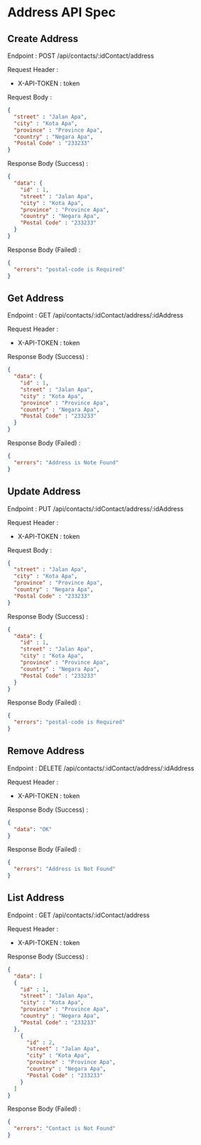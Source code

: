 # Address API Spec

## Create Address

Endpoint : POST /api/contacts/:idContact/address

Request Header : 
- X-API-TOKEN : token

Request Body :
```json
{
  "street" : "Jalan Apa",
  "city" : "Kota Apa", 
  "province" : "Province Apa",
  "country" : "Negara Apa",
  "Postal Code" : "233233"
}
```
Response Body (Success) :

```json
{
  "data": {
    "id" : 1,
    "street" : "Jalan Apa",
    "city" : "Kota Apa",
    "province" : "Province Apa",
    "country" : "Negara Apa",
    "Postal Code" : "233233"
  }
}
```

Response Body (Failed) :

```json
{
  "errors": "postal-code is Required"
}
```

## Get Address
Endpoint : GET /api/contacts/:idContact/address/:idAddress

Request Header :
- X-API-TOKEN : token

Response Body (Success) :

```json
{
  "data": {
    "id" : 1,
    "street" : "Jalan Apa",
    "city" : "Kota Apa",
    "province" : "Province Apa",
    "country" : "Negara Apa",
    "Postal Code" : "233233"
  }
}
```
Response Body (Failed) :

```json
{
  "errors": "Address is Note Found"
}
```

## Update Address
Endpoint : PUT /api/contacts/:idContact/address/:idAddress

Request Header :
- X-API-TOKEN : token

Request Body :
```json
{
  "street" : "Jalan Apa",
  "city" : "Kota Apa", 
  "province" : "Province Apa",
  "country" : "Negara Apa",
  "Postal Code" : "233233"
}
```
Response Body (Success) :

```json
{
  "data": {
    "id" : 1,
    "street" : "Jalan Apa",
    "city" : "Kota Apa",
    "province" : "Province Apa",
    "country" : "Negara Apa",
    "Postal Code" : "233233"
  }
}
```

Response Body (Failed) :

```json
{
  "errors": "postal-code is Required"
}
```

## Remove Address

Endpoint : DELETE /api/contacts/:idContact/address/:idAddress

Request Header :
- X-API-TOKEN : token


Response Body (Success) :

```json
{
  "data": "OK"
}
```

Response Body (Failed) :

```json
{
  "errors": "Address is Not Found"
}
```

## List Address
Endpoint : GET /api/contacts/:idContact/address

Request Header :
- X-API-TOKEN : token

Response Body (Success) :

```json
{
  "data": [
  {
    "id" : 1,
    "street" : "Jalan Apa",
    "city" : "Kota Apa",
    "province" : "Province Apa",
    "country" : "Negara Apa",
    "Postal Code" : "233233"
  }, 
    {
      "id" : 2,
      "street" : "Jalan Apa",
      "city" : "Kota Apa",
      "province" : "Province Apa",
      "country" : "Negara Apa",
      "Postal Code" : "233233"
    }
  ]
}
```

Response Body (Failed) :

```json
{
  "errors": "Contact is Not Found"
}
```
